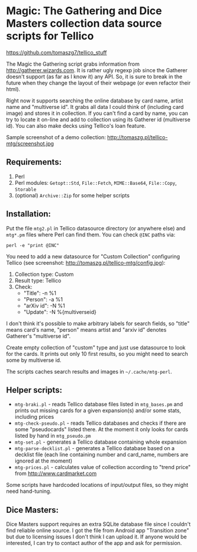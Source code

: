 Magic: The Gathering and Dice Masters collection data source scripts for Tellico
========================================================================
<https://github.com/tomaszg7/tellico_stuff>


The Magic the Gathering script grabs information from 
http://gatherer.wizards.com. It is rather ugly regexp job since the Gatherer 
doesn't support (as far as I know it) any API. So, it is sure to break in the 
future when they change the layout of their webpage (or even refactor their 
html).

Right now it supports searching the online database by card name, artist name 
and "multiverse id". It grabs all data I could think of (including card image) 
and stores it in collection. If you can't find a card by name, you can try to 
locate it on-line and add to collection using its Gatherer id (multiverse id). 
You can also make decks using Tellico's loan feature.

Sample screenshot of a demo collection: 
<http://tomaszg.pl/tellico-mtg/screenshot.jpg>

Requirements:
-------------
1. Perl
2. Perl modules: `Getopt::Std`, `File::Fetch`, `MIME::Base64`, `File::Copy`, `Storable` 
3. (optional) `Archive::Zip` for some helper scripts

Installation:
-------------
Put the file `mtg2.pl` in Tellico datasource directory (or anywhere else) and 
`mtg*.pm` files where Perl can find them. You can check `@INC` paths via:

```perl -e "print @INC"```

You need to add a new datasource for "Custom Collection" configuring Tellico 
(see screenshot: <http://tomaszg.pl/tellico-mtg/config.jpg>):

1. Collection type: Custom
2. Result type: Tellico
3. Check:
	* "Title": -n %1
	* "Person": -a %1
	* "arXiv id": -N %1
	* "Update": -N %{multiverseid}

I don't think it's possible to make arbitrary labels for search fields, so 
"title" means card's name, "person" means artist and "arxiv id" denotes 
Gatherer's "multiverse id".

Create empty collection of "custom" type and just use datasource to look for 
the cards. It prints out only 10 first results, so you might need to search 
some by multiverse id.

The scripts caches search results and images in `~/.cache/mtg-perl`.

Helper scripts:
---------------
* `mtg-braki.pl` - reads Tellico database files listed in `mtg_bases.pm` and prints out missing cards for a 
		given expansion(s) and/or some stats, including prices
* `mtg-check-pseudo.pl` - reads Tellico databases and checks if there are some 
		"pseudocards" listed there. At the moment it only looks for cards  listed by hand in `mtg_pseudo.pm`
* `mtg-set.pl` - generates a Tellico database containing whole expansion
* `mtg-parse-decklist.pl` - generates a Tellico database based on a decklist file (each line containing number and card_name, numbers are ignored at the moment)
* `mtg-prices.pl` - calculates value of collection according to "trend price" from <http://www.cardmarket.com>

Some scripts have hardcoded locations of input/output files, so they might need 
hand-tuning.

Dice Masters:
-------------

Dice Masters support requires an extra SQLite database file since I couldn't 
find reliable online source. I got the file from Android app "Transition zone" 
but due to licensing issues I don't think I can upload it. If anyone would be 
interested, I can try to contact author of the app and ask for permission. 
